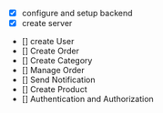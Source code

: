 - [x] configure and setup backend 
- [x] create server
- [] create User
- [] Create Order
- [] Create Category
- [] Manage Order
- [] Send Notification
- [] Create Product
- [] Authentication and Authorization
